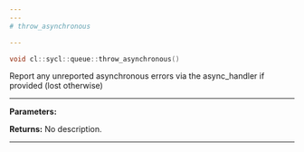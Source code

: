 ```yaml
---
---
# throw_asynchronous

---
```


```cpp
void cl::sycl::queue::throw_asynchronous()
```


Report any unreported asynchronous errors via the async_handler if provided (lost otherwise) 


---
**Parameters:**

**Returns:** No description.

---
